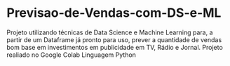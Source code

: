 # Previsao-de-Vendas-com-DS-e-ML
Projeto utilizando técnicas de Data Science e Machine Learning para, a partir de um Dataframe já pronto para uso, 
prever a quantidade de vendas bom base em investimentos em publicidade em TV, Rádio e Jornal. 
Projeto realiado no Google Colab
Linguagem Python
